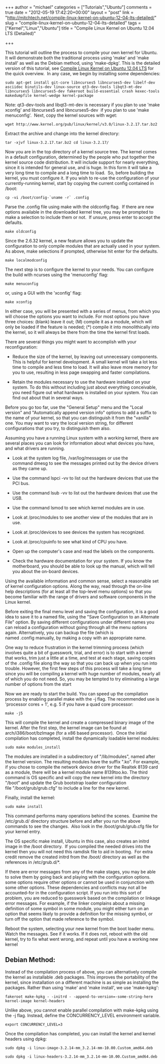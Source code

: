 +++
author = "michael"
categories = ["Tutorials","Ubuntu"]
comments = true
date = "2012-05-19 17:42:20+00:00"
layout = "post"
link = "http://mitchtech.net/compile-linux-kernel-on-ubuntu-12-04-lts-detailed/"
slug = "compile-linux-kernel-on-ubuntu-12-04-lts-detailed"
tags = ["Kernel","Linux","Ubuntu"]
title = "Compile Linux Kernel on Ubuntu 12.04 LTS (Detailed)"

+++

This tutorial will outline the process to compile your own kernel for Ubuntu. It will demonstrate both the traditional process using 'make' and 'make install' as well as the Debian method, using 'make-dpkg'. This is the detailed version of this tutorial, see [Compile Linux Kernel on Ubuntu 12.04 LTS](http://mitchtech.net/compile-linux-kernel-ubuntu-12-04-lts/) for the quick overview.  In any case, we begin by installing some dependencies:

```
sudo apt-get install git-core libncurses5 libncurses5-dev libelf-dev asciidoc binutils-dev linux-source qt3-dev-tools libqt3-mt-dev libncurses5 libncurses5-dev fakeroot build-essential crash kexec-tools makedumpfile kernel-wedge kernel-package
```

Note: qt3-dev-tools and libqt3-mt-dev is necessary if you plan to use 'make xconfig' and libncurses5 and libncurses5-dev  if you plan to use 'make menuconfig'.  Next, copy the kernel sources with wget:

```
wget http://www.kernel.org/pub/linux/kernel/v3.0/linux-3.2.17.tar.bz2
```

Extract the archive and change into the kernel directory:

```
tar -xjvf linux-3.2.17.tar.bz2 cd linux-3.2.17/
```

Now you are in the top directory of a kernel source tree. The kernel comes in a default configuration, determined by the people who put together the kernel source code distribution. It will include support for nearly everything, since it is intended for general use, and is huge. In this form it will take a very long time to compile and a long time to load.  So, before building the kernel, you must configure it. If you wish to re-use the configuration of your currently-running kernel, start by copying the current config contained in /boot:

```
cp -vi /boot/config-`uname -r` .config
```

Parse the .config file using make with the oldconfig flag.  If there are new options available in the downloaded kernel tree, you may be prompted to make a selection to include them or not.  If unsure, press enter to accept the defaults.

```
make oldconfig
```

Since the 2.6.32 kernel, a new feature allows you to update the configuration to only compile modules that are actually used in your system. As above, make selections if prompted, otherwise hit enter for the defaults.

```
make localmodconfig
```

The next step is to configure the kernel to your needs. You can configure the build with ncurses using the 'menuconfig' flag:

```
make menuconfig
```

or, using a GUI with the 'xconfig' flag:

```
make xconfig
```

In either case, you will be presented with a series of menus, from which you will choose the options you want to include. For most options you have three choices: (blank) leave it out; (M) compile it as a module, which will only be loaded if the feature is needed; (*) compile it into monolithically into the kernel, so it will always be there from the time the kernel first loads.

There are several things you might want to accomplish with your reconfiguration:

  * Reduce the size of the kernel, by leaving out unnecessary components. This is helpful for kernel development. A small kernel will take a lot less time to compile and less time to load. It will also leave more memory for you to use, resulting in less page swapping and faster compilations.

  * Retain the modules necessary to use the hardware installed on your system. To do this without including just about everything conceivable, you need figure out what hardware is installed on your system. You can find out about that in several ways.

Before you go too far, use the "General Setup" menu and the "Local version" and "Automatically append version info" options to add a suffix to the name of your kernel, so that you can distinguish it from the "vanilla" one. You may want to vary the local version string, for different configurations that you try, to distinguish them also.

Assuming you have a running Linux system with a working kernel, there are several places you can look for information about what devices you have, and what drivers are running.

  * Look at the system log file, /var/log/messages or use the command dmesg to see the messages printed out by the device drivers as they came up.

  * Use the command lspci -vv to list out the hardware devices that use the PCI bus.

  * Use the command lsub -vv to list out the hardware devices that use the USB.

  * Use the command lsmod to see which kernel modules are in use.

  * Look at /proc/modules to see another view of the modules that are in use.

  * Look at /proc/devices to see devices the system has recognized.

  * Look at /proc/cpuinfo to see what kind of CPU you have.

  * Open up the computer's case and read the labels on the components.

  * Check the hardware documentation for your system. If you know the motherboard, you should be able to look up the manual, which will tell you about the on-board devices.

Using the available information and common sense, select a reasonable set of kernel configuration options. Along the way, read through the on-line help descriptions (for at least all the top-level menu options) so that you become familiar with the range of drivers and software components in the Linux kernel.

Before exiting the final menu level and saving the configuration, it is a good idea to save it to a named file, using the "Save Configuration to an Alternate File" option. By saving different configurations under different names you can reload a configuration without going through all the menu options again. Alternatively, you can backup the file (which is named .config manually, by making a copy with an appropriate name.

One way to reduce frustration in the kernel trimming process (which involves quite a bit of guesswork, trial, and error) is to start with a kernel that works, trim just a little at a time, and test at each stage, saving copies of the .config file along the way so that you can back up when you run into trouble. However, the first few steps of this process will take a long time since you will be compiling a kernel with huge number of modules, nearly all of which you do not need. So, you may be tempted to try eliminating a large number of options from the start

Now we are ready to start the build. You can speed up the compilation process by enabling parallel make with the -j flag. The recommended use is 'processor cores + 1', e.g. 5 if you have a quad core processor:

```
make -j5
```

This will compile the kernel and create a compressed binary image of the kernel. After the first step, the kernel image can be found at arch/i386/boot/bzImage (for a x86 based processor).  Once the initial compilation has completed, install the dynamically loadable kernel modules:

```
sudo make modules_install
```

The modules are installed in a subdirectory of "/lib/modules", named after the kernel version. The resulting modules have the suffix ".ko". For example, if you chose to compile the network device driver for the Realtek 8139 card as a module, there will be a kernel module name 8139too.ko. The third command is OS specific and will copy the new kernel into the directory "/boot" and update the Grub bootstrap loader configuration file "/boot/grub/grub.cfg" to include a line for the new kernel.

Finally, install the kernel:

```
sudo make install
```

This command performs many operations behind the scenes.  Examine the /etc/grub.d/ directory structure before and after you run the above commands to see the changes.  Also look in the /boot/grub/grub.cfg file for your kernel entry.

The OS specific make install, Ubuntu in this case, also creates an initrd image in the /boot directory.  If you compiled the needed drives into the kernel then you will not need this ramdisk file to aid in booting.  For extra credit remove the created initrd from the /boot/ directory as well as the references in /etc/grub.d/*.

If there are error messages from any of the make stages, you may be able to solve them by going back and playing with the configuration options. some options require other options or cannot be used in conjunction with some other options. These dependencies and conflicts may not all be accounted-for in the configuration script. If you run into this sort of problem, you are reduced to guesswork based on the compilation or linkage error messages. For example, if the linker complains about a missing definition of some symbol in some module, you might either turn on an option that seems likely to provide a definition for the missing symbol, or turn off the option that made reference to the symbol.

Reboot the system, selecting your new kernel from the boot loader menu. Watch the messages. See if it works. If it does not, reboot with the old kernel, try to fix what went wrong, and repeat until you have a working new kernel

## Debian Method:

Instead of the compilation process of above, you can alternatively compile the kernel as installable .deb packages. This improves the portability of the kernel, since installation on a different machine is as simple as installing the packages. Rather than using 'make' and 'make install', we use 'make-kpkg':

```
fakeroot make-kpkg - -initrd - -append-to-version=-some-string-here kernel-image kernel-headers
```

Unlike above, you cannot enable parallel compilation with make-kpkg using the -j flag. Instead, define the CONCURRENCY_LEVEL environment variable.

```
export CONCURRENCY_LEVEL=3
```

Once the compilation has completed, you can install the kernel and kernel headers using dpkg:

```
sudo dpkg -i linux-image-3.2.14-mm_3.2.14-mm-10.00.Custom_amd64.deb

sudo dpkg -i linux-headers-3.2.14-mm_3.2.14-mm-10.00.Custom_amd64.deb
```

